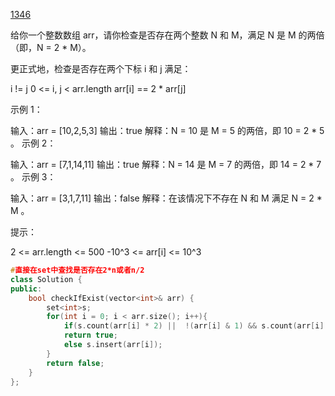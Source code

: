 

[1346](
https://leetcode.cn/problems/check-if-n-and-its-double-exist
)

给你一个整数数组 arr，请你检查是否存在两个整数 N 和 M，满足 N 是 M 的两倍（即，N = 2 * M）。

更正式地，检查是否存在两个下标 i 和 j 满足：

i != j
0 <= i, j < arr.length
arr[i] == 2 * arr[j]


示例 1：

输入：arr = [10,2,5,3]
输出：true
解释：N = 10 是 M = 5 的两倍，即 10 = 2 * 5 。
示例 2：

输入：arr = [7,1,14,11]
输出：true
解释：N = 14 是 M = 7 的两倍，即 14 = 2 * 7 。
示例 3：

输入：arr = [3,1,7,11]
输出：false
解释：在该情况下不存在 N 和 M 满足 N = 2 * M 。


提示：

2 <= arr.length <= 500
-10^3 <= arr[i] <= 10^3

```cpp
#直接在set中查找是否存在2*n或者n/2
class Solution {
public:
    bool checkIfExist(vector<int>& arr) {
        set<int>s;
        for(int i = 0; i < arr.size(); i++){
            if(s.count(arr[i] * 2) ||  !(arr[i] & 1) && s.count(arr[i] / 2))
            return true;
            else s.insert(arr[i]);
        }
        return false;
    }
};
```

